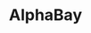 ---
title: AlphaBay
crosslinks:
- DarkNetMarkets
- AlphaBayMarket
- DNMSuperlist
- DNMUK
- DarkNetMarketsNoobs
- DankNation
- u_imguralbumbot
- TheXanaxCartel
- darknetmarkets
- Buttcoin
- youtubefactsbot
- afinil
- IAmA
- autotldr
- darknetmarketsoz
- researchchemicals
- MassdropBot
- Dream_Market
- 2007scape
- themarketplace
---